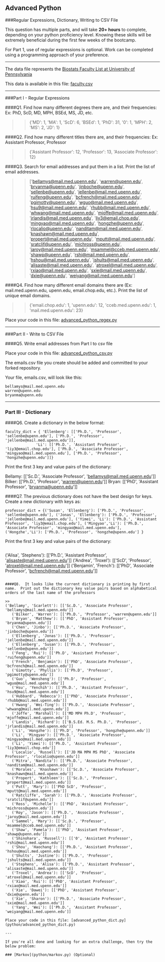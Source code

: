 ## Advanced Python    

###Regular Expressions, Dictionary, Writing to CSV File  

This question has multiple parts, and will take **20+ hours** to complete, depending on your python proficiency level.  Knowing these skills will be extremely beneficial during the first few weeks of the bootcamp.

For Part 1, use of regular expressions is optional.  Work can be completed using a programming approach of your preference. 

---

The data file represents the [Biostats Faculty List at University of Pennsylvania](http://www.med.upenn.edu/cceb/biostat/faculty.shtml)

This data is available in this file:  [faculty.csv](python/faculty.csv)

--- 

###Part I - Regular Expressions  


####Q1. Find how many different degrees there are, and their frequencies: Ex:  PhD, ScD, MD, MPH, BSEd, MS, JD, etc.

>> {'MD': 1, 'MA': 1, 'ScD': 6, 'BSEd': 1, 'PhD': 31, '0': 1, 'MPH': 2, 'MS': 2, 'JD': 1}


####Q2. Find how many different titles there are, and their frequencies:  Ex:  Assistant Professor, Professor

>> {'Assistant Professor': 12, 'Professor': 13, 'Associate Professor': 12}


####Q3. Search for email addresses and put them in a list.  Print the list of email addresses.

>> ['bellamys@mail.med.upenn.edu', 'warren@upenn.edu', 'bryanma@upenn.edu', 'jinboche@upenn.edu', 'sellenbe@upenn.edu', 'jellenbe@mail.med.upenn.edu', 'ruifeng@upenn.edu', 'bcfrench@mail.med.upenn.edu', 'pgimotty@upenn.edu', 'wguo@mail.med.upenn.edu', 'hsu9@mail.med.upenn.edu', 'rhubb@mail.med.upenn.edu', 'whwang@mail.med.upenn.edu', 'mjoffe@mail.med.upenn.edu', 'jrlandis@mail.med.upenn.edu', 'liy3@email.chop.edu', 'mingyao@mail.med.upenn.edu', 'hongzhe@upenn.edu', 'rlocalio@upenn.edu', 'nanditam@mail.med.upenn.edu', 'knashawn@mail.med.upenn.edu', 'propert@mail.med.upenn.edu', 'mputt@mail.med.upenn.edu', 'sratclif@upenn.edu', 'michross@upenn.edu', 'jaroy@mail.med.upenn.edu', 'msammel@cceb.med.upenn.edu', 'shawp@upenn.edu', 'rshi@mail.med.upenn.edu', 'hshou@mail.med.upenn.edu', 'jshults@mail.med.upenn.edu', 'alisaste@mail.med.upenn.edu', 'atroxel@mail.med.upenn.edu', 'rxiao@mail.med.upenn.edu', 'sxie@mail.med.upenn.edu', 'dxie@upenn.edu', 'weiyang@mail.med.upenn.edu']


####Q4. Find how many different email domains there are (Ex:  mail.med.upenn.edu, upenn.edu, email.chop.edu, etc.).  Print the list of unique email domains.

>> {'email.chop.edu': 1, 'upenn.edu': 12, 'cceb.med.upenn.edu': 1, 'mail.med.upenn.edu': 23}

Place your code in this file: [advanced_python_regex.py](python/advanced_python_regex.py)

---

###Part II - Write to CSV File

####Q5.  Write email addresses from Part I to csv file

Place your code in this file: [advanced_python_csv.py](python/advanced_python_csv.py)

The emails.csv file you create should be added and committed to your forked repository.

Your file, emails.csv, will look like this:
```
bellamys@mail.med.upenn.edu
warren@upenn.edu
bryanma@upenn.edu
```

---

### Part III - Dictionary

####Q6.  Create a dictionary in the below format:
```
faculty_dict = { 'Ellenberg': [['Ph.D.', 'Professor', 'sellenbe@upenn.edu'], ['Ph.D.', 'Professor', 'jellenbe@mail.med.upenn.edu']],
              'Li': [['Ph.D.', 'Assistant Professor', 'liy3@email.chop.edu'], ['Ph.D.', 'Associate Professor', 'mingyao@mail.med.upenn.edu'], ['Ph.D.', 'Professor', 'hongzhe@upenn.edu']]}
```
Print the first 3 key and value pairs of the dictionary:

>> 
Bellamy: [['Sc.D.', 'Associate Professor', 'bellamys@mail.med.upenn.edu']]
Bilker: [['Ph.D.', 'Professor', 'warren@upenn.edu']]
Bryan: [['PhD', 'Assistant Professor', 'bryanma@upenn.edu']]

####Q7.  The previous dictionary does not have the best design for keys.  Create a new dictionary with keys as:

```
professor_dict = {('Susan', 'Ellenberg'): ['Ph.D.', 'Professor', 'sellenbe@upenn.edu'], ('Jonas', 'Ellenberg'): ['Ph.D.', 'Professor', 'jellenbe@mail.med.upenn.edu'], ('Yimei', 'Li'): ['Ph.D.', 'Assistant Professor', 'liy3@email.chop.edu'], ('Mingyao','Li'): ['Ph.D.', 'Associate Professor', 'mingyao@mail.med.upenn.edu'], ('Hongzhe','Li'): ['Ph.D.', 'Professor', 'hongzhe@upenn.edu'] }
```

Print the first 3 key and value pairs of the dictionary:

>> ```
('Alisa', 'Stephens'): [['Ph.D.', 'Assistant Professor', 'alisaste@mail.med.upenn.edu']]
('Andrea', 'Troxel'): [['ScD', 'Professor', 'atroxel@mail.med.upenn.edu']]
('Benjamin', 'French'): [['PhD', 'Associate Professor', 'bcfrench@mail.med.upenn.edu']]
```

####Q8.  It looks like the current dictionary is printing by first name.  Print out the dictionary key value pairs based on alphabetical orders of the last name of the professors

>> 
('Bellamy', 'Scarlett'): [['Sc.D.', 'Associate Professor', 'bellamys@mail.med.upenn.edu']]
   ('Bilker', 'Warren'): [['Ph.D.', 'Professor', 'warren@upenn.edu']]
   ('Bryan', 'Matthew'): [['PhD', 'Assistant Professor', 'bryanma@upenn.edu']]
   ('Chen', 'Jinbo'): [['Ph.D.', 'Associate Professor', 'jinboche@upenn.edu']]
   ('Ellenberg', 'Jonas'): [['Ph.D.', 'Professor', 'jellenbe@mail.med.upenn.edu']]
   ('Ellenberg', 'Susan'): [['Ph.D.', 'Professor', 'sellenbe@upenn.edu']]
   ('Feng', 'Rui'): [['Ph.D', 'Assistant Professor', 'ruifeng@upenn.edu']]
   ('French', 'Benjamin'): [['PhD', 'Associate Professor', 'bcfrench@mail.med.upenn.edu']]
   ('Gimotty', 'Phyllis'): [['Ph.D', 'Professor', 'pgimotty@upenn.edu']]
   ('Guo', 'Wensheng'): [['Ph.D', 'Professor', 'wguo@mail.med.upenn.edu']]
   ('Hsu', 'Yenchih'): [['Ph.D.', 'Assistant Professor', 'hsu9@mail.med.upenn.edu']]
   ('Hubbard', 'Rebecca'): [['PhD', 'Associate Professor', 'rhubb@mail.med.upenn.edu']]
   ('Hwang', 'Wei-Ting'): [['Ph.D.', 'Associate Professor', 'whwang@mail.med.upenn.edu']]
   ('Joffe', 'Marshall'): [['MD MPH Ph.D', 'Professor', 'mjoffe@mail.med.upenn.edu']]
   ('Landis', 'Richard'): [['B.S.Ed. M.S. Ph.D.', 'Professor', 'jrlandis@mail.med.upenn.edu']]
   ('Li', 'Hongzhe'): [['Ph.D', 'Professor', 'hongzhe@upenn.edu']]
   ('Li', 'Mingyao'): [['Ph.D.', 'Associate Professor', 'mingyao@mail.med.upenn.edu']]
   ('Li', 'Yimei'): [['Ph.D.', 'Assistant Professor', 'liy3@email.chop.edu']]
   ('Localio', 'Russell'): [['JD MA MPH MS PhD', 'Associate Professor', 'rlocalio@upenn.edu']]
   ('Mitra', 'Nandita'): [['Ph.D.', 'Associate Professor', 'nanditam@mail.med.upenn.edu']]
   ('Morales', 'Knashawn'): [['Sc.D.', 'Associate Professor', 'knashawn@mail.med.upenn.edu']]
   ('Propert', 'Kathleen'): [['Sc.D.', 'Professor', 'propert@mail.med.upenn.edu']]
   ('Putt', 'Mary'): [['PhD ScD', 'Professor', 'mputt@mail.med.upenn.edu']]
   ('Ratcliffe', 'Sarah'): [['Ph.D.', 'Associate Professor', 'sratclif@upenn.edu']]
   ('Ross', 'Michelle'): [['PhD', 'Assistant Professor', 'michross@upenn.edu']]
   ('Roy', 'Jason'): [['Ph.D.', 'Associate Professor', 'jaroy@mail.med.upenn.edu']]
   ('Sammel', 'Mary'): [['Sc.D.', 'Professor', 'msammel@cceb.med.upenn.edu']]
   ('Shaw', 'Pamela'): [['PhD', 'Assistant Professor', 'shawp@upenn.edu']]
   ('Shinohara', 'Russell'): [['0', 'Assistant Professor', 'rshi@mail.med.upenn.edu']]
   ('Shou', 'Haochang'): [['Ph.D.', 'Assistant Professor', 'hshou@mail.med.upenn.edu']]
   ('Shults', 'Justine'): [['Ph.D.', 'Professor', 'jshults@mail.med.upenn.edu']]
   ('Stephens', 'Alisa'): [['Ph.D.', 'Assistant Professor', 'alisaste@mail.med.upenn.edu']]
   ('Troxel', 'Andrea'): [['ScD', 'Professor', 'atroxel@mail.med.upenn.edu']]
   ('Xiao', 'Rui'): [['PhD', 'Assistant Professor', 'rxiao@mail.med.upenn.edu']]
   ('Xie', 'Dawei'): [['PhD', 'Assistant Professor', 'dxie@upenn.edu']]
   ('Xie', 'Sharon'): [['Ph.D.', 'Associate Professor', 'sxie@mail.med.upenn.edu']]
   ('Yang', 'Wei'): [['Ph.D.', 'Assistant Professor', 'weiyang@mail.med.upenn.edu']]

Place your code in this file: [advanced_python_dict.py](python/advanced_python_dict.py)

--- 

If you're all done and looking for an extra challenge, then try the below problem:  

### [Markov](python/markov.py) (Optional)

